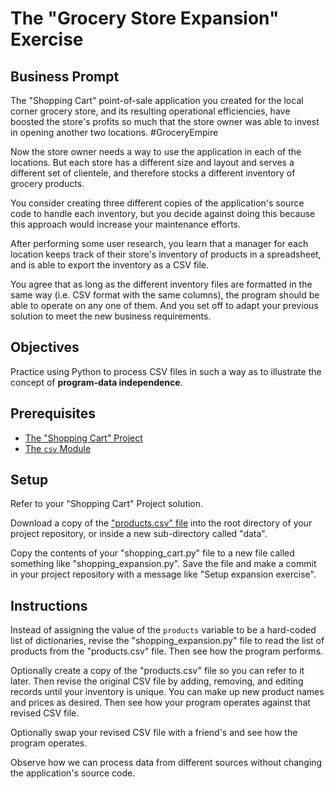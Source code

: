 # The "Grocery Store Expansion" Exercise

## Business Prompt

The "Shopping Cart" point-of-sale application you created for the local corner grocery store, and its resulting operational efficiencies, have boosted the store's profits so much that the store owner was able to invest in opening another two locations. #GroceryEmpire

Now the store owner needs a way to use the application in each of the locations. But each store has a different size and layout and serves a different set of clientele, and therefore stocks a different inventory of grocery products.

You consider creating three different copies of the application's source code to handle each inventory, but you decide against doing this because this approach would increase your maintenance efforts.

After performing some user research, you learn that a manager for each location keeps track of their store's inventory of products in a spreadsheet, and is able to export the inventory as a CSV file.

You agree that as long as the different inventory files are formatted in the same way (i.e. CSV format with the same columns), the program should be able to operate on any one of them. And you set off to adapt your previous solution to meet the new business requirements.

## Objectives

Practice using Python to process CSV files in such a way as to illustrate the concept of **program-data independence**.

## Prerequisites

  + [The "Shopping Cart" Project](/projects/shopping-cart.md)
  + [The `csv` Module](/notes/python/modules/csv.md)

## Setup

Refer to your "Shopping Cart" Project solution.

Download a copy of the ["products.csv" file](/data/products.csv) into the root directory of your project repository, or inside a new sub-directory called "data".

Copy the contents of your "shopping_cart.py" file to a new file called something like "shopping_expansion.py". Save the file and make a commit in your project repository with a message like "Setup expansion exercise".

## Instructions

Instead of assigning the value of the `products` variable to be a hard-coded list of dictionaries, revise the "shopping_expansion.py" file to read the list of products from the "products.csv" file. Then see how the program performs.

Optionally create a copy of the "products.csv" file so you can refer to it later. Then revise the original CSV file by adding, removing, and editing records until your inventory is unique. You can make up new product names and prices as desired. Then see how your program operates against that revised CSV file.

Optionally swap your revised CSV file with a friend's and see how the program operates.

Observe how we can process data from different sources without changing the application's source code.
